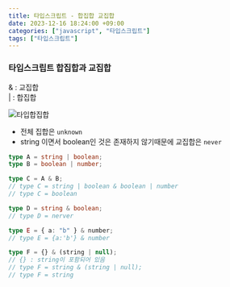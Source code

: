 ```yaml
---
title: 타입스크립트 - 합집합 교집합
date: 2023-12-16 18:24:00 +09:00
categories: ["javascript", "타입스크립트"]
tags: ["타입스크립트"]
---
```


### 타입스크립트 합집합과 교집합

& : 교집합  
| : 합집합

![타입합집합](https://github.com/hyemin12/hyemin12.github.io/assets/66300732/7e4aa448-3a90-4c3b-bffd-2490a5fc1cef)

- 전체 집합은 `unknown`
- string 이면서 boolean인 것은 존재하지 않기때문에 교집합은 `never`

```ts
type A = string | boolean;
type B = boolean | number;

type C = A & B;
// type C = string | boolean & boolean | number
// type C = boolean

type D = string & boolean;
// type D = nerver

type E = { a: "b" } & number;
// type E = {a:'b'} & number

type F = {} & (string | null);
// {} : string이 포함되어 있음
// type F = string & (string | null);
// type F = string
```
